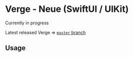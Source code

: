 # Verge - Neue (SwiftUI / UIKit)

Currently in progress

Latest released Verge => [`master` branch](https://github.com/muukii/Verge/tree/master)

## Usage



